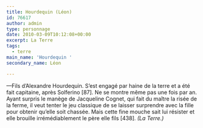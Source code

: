 ```yaml
---
title: Hourdequin (Léon)
id: 76617
author: admin
type: personnage
date: 2010-03-09T10:12:08+00:00
excerpt: La Terre
tags:
  - terre
main_name: 'Hourdequin '
secondary_name: Léon

---
```

—Fils d&rsquo;Alexandre Hourdequin. S&rsquo;est engagé par haine de la terre et a été fait capitaine, après Solferino [87]. Ne se montre même pas une fois par an. Ayant surpris le manège de Jacqueline Cognet, qui fait du maître la risée de la ferme, il veut tenter le jeu classique de se laisser surprendre avec la fille pour obtenir qu&rsquo;elle soit chassée. Mais cette fine mouche sait lui résister et elle brouille irrémédiablement le père elle fils [438]. _(La Terre.)_